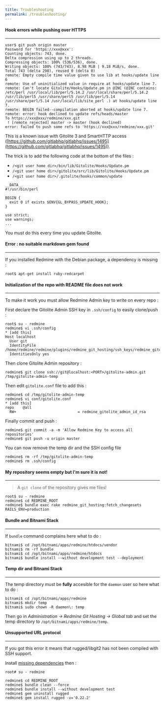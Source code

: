 ```yaml
---
title: Troubleshooting
permalink: /troubleshooting/
---
```


#### Hook errors while pushing over HTTPS
***

    user$ git push origin master
    Password for 'https://xxx@xxx':
    Counting objects: 743, done.
    Delta compression using up to 2 threads.
    Compressing objects: 100% (536/536), done.
    Writing objects: 100% (743/743), 8.98 MiB | 9.18 MiB/s, done.
    Total 743 (delta 298), reused 0 (delta 0)
    remote: Empty compile time value given to use lib at hooks/update line 6
    remote: Use of uninitialized value in require at hooks/update line 7.
    remote: Can't locate Gitolite/Hooks/Update.pm in @INC (@INC contains:  /etc/perl /usr/local/lib/perl/5.14.2 /usr/local/share/perl/5.14.2 /usr/lib/perl5 /usr/share/perl5 /usr/lib/perl/5.14 /usr/share/perl/5.14 /usr/local/lib/site_perl .) at hooks/update line 7.
    remote: BEGIN failed--compilation aborted at hooks/update line 7.
    remote: error: hook declined to update refs/heads/master
    To https://xxx@xxx/redmine/xxx.git
     ! [remote rejected] master -> master (hook declined)
    error: failed to push some refs to 'https://xxx@xxx/redmine/xxx.git'

This is a known issue with Gitolite 3 and SmartHTTP access ([https://github.com/gitlabhq/gitlabhq/issues/1495](https://github.com/gitlabhq/gitlabhq/issues/1495)).

The trick is to add the following code at the bottom of the files :

* ```/<git user home dir>/bin/lib/Gitolite/Hooks/Update.pm```
* ```/<git user home dir>/gitolite/src/lib/Gitolite/Hooks/Update.pm```
* ```/<git user home dir>/.gitolite/hooks/common/update```

```
__DATA__
#!/usr/bin/perl

BEGIN {
  exit 0 if exists $ENV{GL_BYPASS_UPDATE_HOOK};
}

use strict;
use warnings;
...
```

You must do this every time you update Gitolite.

#### Error : no suitable markdown gem found
***

If you installed Redmine with the Debian package, a dependency is missing :

    root$ apt-get install ruby-redcarpet

#### Initialization of the repo with README file does not work
***

To make it work you must allow Redmine Admin key to write on every repo :

First declare the Gitolite Admin SSH key in ```.ssh/config``` to easily clone/push :

    root$ su - redmine
    redmine$ vi .ssh/config
    * [add this]
    Host localhost
      User git
      IdentityFile /home/redmine/redmine/plugins/redmine_git_hosting/ssh_keys/redmine_gitolite_admin_id_rsa
      IdentitiesOnly yes

Then clone Gitolite Admin repository :

    redmine$ git clone ssh://git@localhost:<PORT>/gitolite-admin.git /tmp/gitolite-admin-temp

Then edit ```gitolite.conf``` file to add this :

    redmine$ cd /tmp/gitolite-admin-temp
    redmine$ vi conf/gitolite.conf
    * [add this]
    repo    @all
      RW+                            = redmine_gitolite_admin_id_rsa

Finally commit and push :

    redmine$ git commit -a -m 'Allow Redmine Key to access all repositories'
    redmine$ git push -u origin master

You can now remove the temp dir and the SSH config file

    redmine$ rm -rf /tmp/gitolite-admin-temp
    redmine$ rm .ssh/config

#### My repository seems empty but I'm sure it is not!
***

> A ```git clone``` of the repository gives me files!

    root$ su - redmine
    redmine$ cd REDMINE_ROOT
    redmine$ bundle exec rake redmine_git_hosting:fetch_changesets RAILS_ENV=production

#### Bundle and Bitnami Stack
***

If ```bundle``` command complains here what to do :

    bitnami$ cd /opt/bitnami/apps/redmine/htdocs/vendor
    bitnami$ rm -rf bundle
    bitnami$ cd /opt/bitnami/apps/redmine/htdocs
    bitnami$ bundle install --without development test --deployment

#### Temp dir and Bitnami Stack
***

The temp directory must be **fully** accesible for the ```daemon``` user so here what to do :

    bitnami$ cd /opt/bitnami/apps/redmine
    bitnami$ mkdir temp
    bitnami$ sudo chown -R daemon\: temp

Then go in *Administration -> Redmine Git Hosting -> Global tab* and set the temp directory to ```/opt/bitnami/apps/redmine/temp```.

#### Unsupported URL protocol
***

If you got this error it means that rugged/libgit2 has not been compiled with SSH support.

Install [missing dependencies](http://redmine-git-hosting.io/get_started/#step-1-install-dependencies) then :

    root# su - redmine

    redmine$ cd REDMINE_ROOT
    redmine$ bundle clean --force
    redmine$ bundle install --without development test
    redmine$ gem uninstall rugged
    redmine$ gem install rugged -v='0.22.2'
